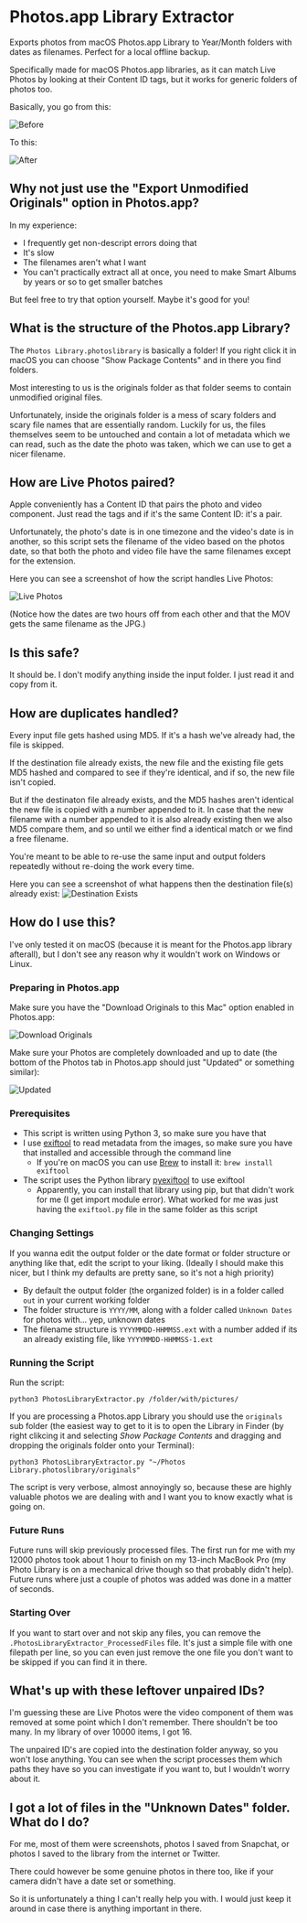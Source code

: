 # Photos.app Library Extractor

Exports photos from macOS Photos.app Library to Year/Month folders with dates as filenames. Perfect for a local offline backup.

Specifically made for macOS Photos.app libraries, as it can match Live Photos by looking at their Content ID tags, but it works for generic folders of photos too.

Basically, you go from this:

![Before](https://raw.githubusercontent.com/lambdan/PhotosLibraryExtractor/main/Screenshots/Screenshot%202020-11-07%20at%2011.34.21.png)

To this:

![After](https://raw.githubusercontent.com/lambdan/PhotosLibraryExtractor/main/Screenshots/Screenshot%202020-11-07%20at%2011.35.28.png)

## Why not just use the "Export Unmodified Originals" option in Photos.app?

In my experience:

- I frequently get non-descript errors doing that
- It's slow
- The filenames aren't what I want
- You can't practically extract all at once, you need to make Smart Albums by years or so to get smaller batches

But feel free to try that option yourself. Maybe it's good for you!

## What is the structure of the Photos.app Library?

The `Photos Library.photoslibrary` is basically a folder! If you right click it in macOS you can choose "Show Package Contents" and in there you find folders. 

Most interesting to us is the originals folder as that folder seems to contain unmodified original files. 

Unfortunately, inside the originals folder is a mess of scary folders and scary file names that are essentially random. Luckily for us, the files themselves seem to be untouched and contain a lot of metadata which we can read, such as the date the photo was taken, which we can use to get a nicer filename.

## How are Live Photos paired?

Apple conveniently has a Content ID that pairs the photo and video component. Just read the tags and if it's the same Content ID: it's a pair. 

Unfortunately, the photo's date is in one timezone and the video's date is in another, so this script sets the filename of the video based on the photos date, so that both the photo and video file have the same filenames except for the extension.

Here you can see a screenshot of how the script handles Live Photos: 

![Live Photos](https://raw.githubusercontent.com/lambdan/PhotosLibraryExtractor/main/Screenshots/Screenshot-%20Handling%20live%20photo.png)

(Notice how the dates are two hours off from each other and that the MOV gets the same filename as the JPG.)

## Is this safe?

It should be. I don't modify anything inside the input folder. I just read it and copy from it.

## How are duplicates handled?

Every input file gets hashed using MD5. If it's a hash we've already had, the file is skipped. 

If the destination file already exists, the new file and the existing file gets MD5 hashed and compared to see if they're identical, and if so, the new file isn't copied.

But if the destinaton file already exists, and the MD5 hashes aren't identical the new file is copied with a number appended to it. In case that the new filename with a number appended to it is also already existing then we also MD5 compare them, and so until we either find a identical match or we find a free filename.

You're meant to be able to re-use the same input and output folders repeatedly without re-doing the work every time.

Here you can see a screenshot of what happens then the destination file(s) already exist: 
![Destination Exists](https://raw.githubusercontent.com/lambdan/PhotosLibraryExtractor/main/Screenshots/Screenshot%20-%20handling%20duplicate%20destination.png)

## How do I use this?

I've only tested it on macOS (because it is meant for the Photos.app library afterall), but I don't see any reason why it wouldn't work on Windows or Linux.


### Preparing in Photos.app

Make sure you have the "Download Originals to this Mac" option enabled in Photos.app: 

![Download Originals](https://raw.githubusercontent.com/lambdan/PhotosLibraryExtractor/main/Screenshots/Download%20Originals.png)

Make sure your Photos are completely downloaded and up to date (the bottom of the Photos tab in Photos.app should just "Updated" or something similar): 

![Updated](https://raw.githubusercontent.com/lambdan/PhotosLibraryExtractor/main/Screenshots/Screenshot%202020-11-07%20at%2013.32.30.png)

### Prerequisites

- This script is written using Python 3, so make sure you have that
- I use [exiftool](https://exiftool.org) to read metadata from the images, so make sure you have that installed and accessible through the command line
    - If you're on macOS you can use [Brew](https://brew.sh) to install it: `brew install exiftool` 
- The script uses the Python library [pyexiftool](https://github.com/smarnach/pyexiftool) to use exiftool
    - Apparently, you can install that library using pip, but that didn't work for me (I get import module error). What worked for me was just having the `exiftool.py` file in the same folder as this script 

### Changing Settings

If you wanna edit the output folder or the date format or folder structure or anything like that, edit the script to your liking. (Ideally I should make this nicer, but I think my defaults are pretty sane, so it's not a high priority)

- By default the output folder (the organized folder) is in a folder called `out` in your current working folder
- The folder structure is `YYYY/MM`, along with a folder called `Unknown Dates` for photos with... yep, unknown dates
- The filename structure is `YYYYMMDD-HHMMSS.ext` with a number added if its an already existing file, like `YYYYMMDD-HHMMSS-1.ext`

### Running the Script

Run the script: 
    
    python3 PhotosLibraryExtractor.py /folder/with/pictures/

If you are processing a Photos.app Library you should use the `originals` sub folder (the easiest way to get to it is to open the Library in Finder (by right clikcing it and selecting _Show Package Contents_ and dragging and dropping the originals folder onto your Terminal): 

    python3 PhotosLibraryExtractor.py "~/Photos Library.photoslibrary/originals"

The script is very verbose, almost annoyingly so, because these are highly valuable photos we are dealing with and I want you to know exactly what is going on.

### Future Runs

Future runs will skip previously processed files. The first run for me with my 12000 photos took about 1 hour to finish on my 13-inch MacBook Pro (my Photo Library is on a mechanical drive though so that probably didn't help). Future runs where just a couple of photos was added was done in a matter of seconds. 

### Starting Over

If you want to start over and not skip any files, you can remove the `.PhotosLibraryExtractor_ProcessedFiles` file. It's just a simple file with one filepath per line, so you can even just remove the one file you don't want to be skipped if you can find it in there.

## What's up with these leftover unpaired IDs?

I'm guessing these are Live Photos were the video component of them was removed at some point which I don't remember. There shouldn't be too many. In my library of over 10000 items, I got 16.

The unpaired ID's are copied into the destination folder anyway, so you won't lose anything. You can see when the script processes them which paths they have so you can investigate if you want to, but I wouldn't worry about it.

## I got a lot of files in the "Unknown Dates" folder. What do I do?

For me, most of them were screenshots, photos I saved from Snapchat, or photos I saved to the library from the internet or Twitter. 

There could however be some genuine photos in there too, like if your camera didn't have a date set or something. 

So it is unfortunately a thing I can't really help you with. I would just keep it around in case there is anything important in there.